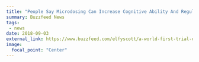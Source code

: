 ```yaml
---
title: "People Say Microdosing Can Increase Cognitive Ability And Regulate Emotions. Here's What We Know About It"
summary: Buzzfeed News
tags:
 - news
date: 2018-09-03
external_link: https://www.buzzfeed.com/elfyscott/a-world-first-trial-on-the-effects-of-psychedelic
image:
  focal_point: "Center"
---
```

